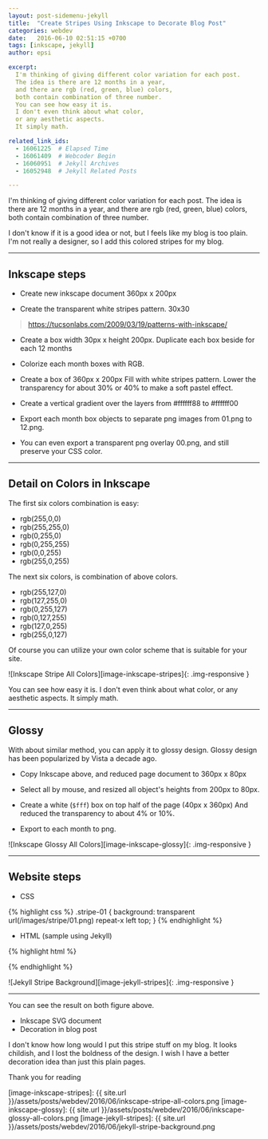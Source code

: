 ```yaml
---
layout: post-sidemenu-jekyll
title:  "Create Stripes Using Inkscape to Decorate Blog Post"
categories: webdev
date:   2016-06-10 02:51:15 +0700
tags: [inkscape, jekyll]
author: epsi

excerpt:
  I'm thinking of giving different color variation for each post.
  The idea is there are 12 months in a year,
  and there are rgb (red, green, blue) colors,
  both contain combination of three number.
  You can see how easy it is. 
  I don't even think about what color,
  or any aesthetic aspects. 
  It simply math.

related_link_ids: 
  - 16061225  # Elapsed Time
  - 16061409  # Webcoder Begin
  - 16060951  # Jekyll Archives  
  - 16052948  # Jekyll Related Posts

---
```


I'm thinking of giving different color variation for each post.
The idea is there are 12 months in a year,
and there are rgb (red, green, blue) colors,
both contain combination of three number.

I don't know if it is a good idea or not,
but I feels like my blog is too plain.
I'm not really a designer, 
so I add this colored stripes for my blog.

-- -- --

## Inkscape steps

* Create new inkscape document 360px x 200px

* Create the transparent white stripes pattern. 30x30

> <https://tucsonlabs.com/2009/03/19/patterns-with-inkscape/>

* Create a box width 30px x height 200px. 
  Duplicate each box beside for each 12 months 

* Colorize each month boxes with RGB.

* Create a box of 360px x 200px
  Fill with white stripes pattern.
  Lower the transparency for about 30% or 40% to make a soft pastel effect.

* Create a vertical gradient over the layers from #ffffff88 to #ffffff00

* Export each month box objects to separate png images 
  from 01.png to 12.png.

* You can even export a transparent png overlay 00.png,
  and still preserve your CSS color.

-- -- --

## Detail on Colors in Inkscape

The first six colors combination is easy:

* rgb(255,0,0)
* rgb(255,255,0)
* rgb(0,255,0)
* rgb(0,255,255)
* rgb(0,0,255)
* rgb(255,0,255)

The next six colors, is combination of above colors.

* rgb(255,127,0)
* rgb(127,255,0)
* rgb(0,255,127)
* rgb(0,127,255)
* rgb(127,0,255)
* rgb(255,0,127)

Of course you can utilize your own color scheme that is suitable for your site.

![Inkscape Stripe All Colors][image-inkscape-stripes]{: .img-responsive }

You can see how easy it is. 
I don't even think about what color,
or any aesthetic aspects. 
It simply math.

-- -- --

## Glossy

With about similar method, you can apply it to glossy design.
Glossy design has been popularized by Vista a decade ago.

* Copy Inkscape above, and reduced page document to 360px x 80px

* Select all by mouse, and resized all object's heights from 200px to 80px.

* Create a white (<code>$fff</code>) box on top half of the page (40px x 360px)
  And reduced the transparency to about 4% or 10%.

* Export to each month to png.



![Inkscape Glossy All Colors][image-inkscape-glossy]{: .img-responsive }

-- -- --

## Website steps

* CSS

{% highlight css %}
.stripe-01 {
    background: transparent url(/images/stripe/01.png) repeat-x left top;
}
{% endhighlight %}

* HTML (sample using Jekyll)

{% highlight html %}
<article class="post well stripe-{{ page.date | date: '%m' }}">
{% endhighlight %}

![Jekyll Stripe Background][image-jekyll-stripes]{: .img-responsive }

-- -- --

You can see the result on both figure above.

* Inkscape SVG document
* Decoration in blog post

I don't know how long would I put this stripe stuff on my blog.
It looks childish, and I lost the boldness of the design.
I wish I have a better decoration idea than just this plain pages.

Thank you for reading



[//]: <> ( -- -- -- links below -- -- -- )

[image-inkscape-stripes]: {{ site.url }}/assets/posts/webdev/2016/06/inkscape-stripe-all-colors.png
[image-inkscape-glossy]: {{ site.url }}/assets/posts/webdev/2016/06/inkscape-glossy-all-colors.png
[image-jekyll-stripes]: {{ site.url }}/assets/posts/webdev/2016/06/jekyll-stripe-background.png


